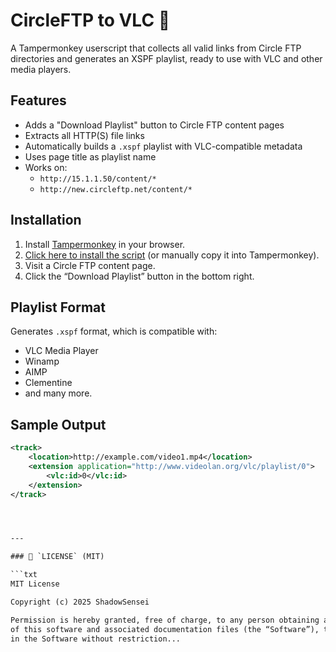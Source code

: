 # CircleFTP to VLC 🎵

A Tampermonkey userscript that collects all valid links from Circle FTP directories and generates an XSPF playlist, ready to use with VLC and other media players.

## Features
- Adds a "Download Playlist" button to Circle FTP content pages
- Extracts all HTTP(S) file links
- Automatically builds a `.xspf` playlist with VLC-compatible metadata
- Uses page title as playlist name
- Works on:  
  - `http://15.1.1.50/content/*`  
  - `http://new.circleftp.net/content/*`

## Installation

1. Install [Tampermonkey](https://www.tampermonkey.net/) in your browser.
2. [Click here to install the script](circle-ftp-playlist-maker.user.js) (or manually copy it into Tampermonkey).
3. Visit a Circle FTP content page.
4. Click the “Download Playlist” button in the bottom right.

## Playlist Format
Generates `.xspf` format, which is compatible with:
- VLC Media Player
- Winamp
- AIMP
- Clementine
- and many more.

## Sample Output

```xml
<track>
    <location>http://example.com/video1.mp4</location>
    <extension application="http://www.videolan.org/vlc/playlist/0">
        <vlc:id>0</vlc:id>
    </extension>
</track>




---

### 📄 `LICENSE` (MIT)

```txt
MIT License

Copyright (c) 2025 ShadowSensei

Permission is hereby granted, free of charge, to any person obtaining a copy
of this software and associated documentation files (the “Software”), to deal
in the Software without restriction...
